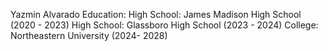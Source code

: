 Yazmin Alvarado
Education: 
High School: James Madison High School (2020 - 2023)
High School: Glassboro High School (2023 - 2024)
College: Northeastern University (2024- 2028)
